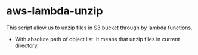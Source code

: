# aws-lambda-unzip
This script allow us to unzip files in S3 bucket through by lambda functions.
- With absolute path of object list. It means that unzip files in current directory.
